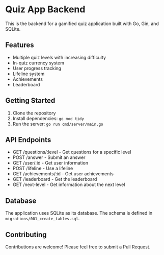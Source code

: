 # Quiz App Backend

This is the backend for a gamified quiz application built with Go, Gin, and SQLite.

## Features

- Multiple quiz levels with increasing difficulty
- In-quiz currency system
- User progress tracking
- Lifeline system
- Achievements
- Leaderboard

## Getting Started

1. Clone the repository
2. Install dependencies: `go mod tidy`
3. Run the server: `go run cmd/server/main.go`

## API Endpoints

- GET /questions/:level - Get questions for a specific level
- POST /answer - Submit an answer
- GET /user/:id - Get user information
- POST /lifeline - Use a lifeline
- GET /achievements/:id - Get user achievements
- GET /leaderboard - Get the leaderboard
- GET /next-level - Get information about the next level

## Database

The application uses SQLite as its database. The schema is defined in `migrations/001_create_tables.sql`.

## Contributing

Contributions are welcome! Please feel free to submit a Pull Request.